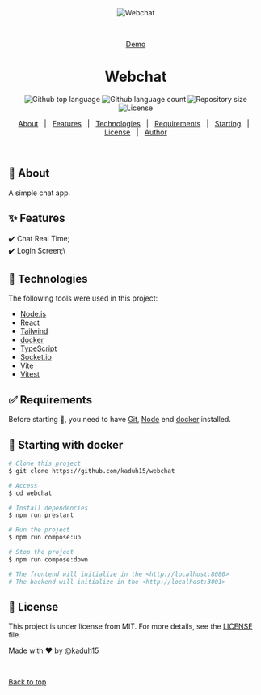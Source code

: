 <div align="center" id="top">
  <img src="./.github/app.gif" alt="Webchat" />

  &#xa0;

  <a href="https://webchat-55.vercel.app/">Demo</a>
</div>

<h1 align="center">Webchat</h1>

<p align="center">
  <img alt="Github top language" src="https://img.shields.io/github/languages/top/kaduh15/webchat?color=56BEB8">

  <img alt="Github language count" src="https://img.shields.io/github/languages/count/kaduh15/webchat?color=56BEB8">

  <img alt="Repository size" src="https://img.shields.io/github/repo-size/kaduh15/webchat?color=56BEB8">

  <img alt="License" src="https://img.shields.io/github/license/kaduh15/webchat?color=56BEB8">

  <!-- <img alt="Github issues" src="https://img.shields.io/github/issues/kaduh15/webchat?color=56BEB8" /> -->

  <!-- <img alt="Github forks" src="https://img.shields.io/github/forks/kaduh15/webchat?color=56BEB8" /> -->

  <!-- <img alt="Github stars" src="https://img.shields.io/github/stars/kaduh15/webchat?color=56BEB8" /> -->
</p>

<!-- Status -->

<!-- <h4 align="center">
	🚧  Webchat 🚀 Under construction...  🚧
</h4>

<hr> -->

<p align="center">
  <a href="#dart-about">About</a> &#xa0; | &#xa0;
  <a href="#sparkles-features">Features</a> &#xa0; | &#xa0;
  <a href="#rocket-technologies">Technologies</a> &#xa0; | &#xa0;
  <a href="#white_check_mark-requirements">Requirements</a> &#xa0; | &#xa0;
  <a href="#checkered_flag-starting">Starting</a> &#xa0; | &#xa0;
  <a href="#memo-license">License</a> &#xa0; | &#xa0;
  <a href="https://github.com/kaduh15" target="_blank">Author</a>
</p>

<br>

## :dart: About ##

A simple chat app.

## :sparkles: Features ##

:heavy_check_mark: Chat Real Time;\
:heavy_check_mark: Login Screen;\

## :rocket: Technologies ##

The following tools were used in this project:

- [Node.js](https://nodejs.org/en/)
- [React](https://pt-br.reactjs.org/)
- [Tailwind](https://tailwindcss.com/)
- [docker](https://www.docker.com/)
- [TypeScript](https://www.typescriptlang.org/)
- [Socket.io](https://socket.io/)
- [Vite](https://vitejs.dev/)
- [Vitest](https://vitest.dev/)

## :white_check_mark: Requirements ##

Before starting :checkered_flag:, you need to have [Git](https://git-scm.com), [Node](https://nodejs.org/en/) end [docker](https://www.docker.com/) installed.

## :checkered_flag: Starting with docker ##

```bash
# Clone this project
$ git clone https://github.com/kaduh15/webchat

# Access
$ cd webchat

# Install dependencies
$ npm run prestart

# Run the project
$ npm run compose:up

# Stop the project
$ npm run compose:down

# The frontend will initialize in the <http://localhost:8080>
# The backend will initialize in the <http://localhost:3001>
```

## :memo: License ##

This project is under license from MIT. For more details, see the [LICENSE](LICENSE.md) file.


Made with :heart: by <a href="https://github.com/kaduh15" target="_blank">@kaduh15</a>

&#xa0;

<a href="#top">Back to top</a>
